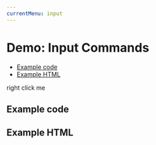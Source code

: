 ```yaml
---
currentMenu: input 
---
```


# Demo: Input Commands

<!-- START doctoc generated TOC please keep comment here to allow auto update -->
<!-- DON'T EDIT THIS SECTION, INSTEAD RE-RUN doctoc TO UPDATE -->


- [Example code](#example-code)
- [Example HTML](#example-html)

<!-- END doctoc generated TOC please keep comment here to allow auto update -->

<span class="context-menu-one btn btn-neutral">right click me</span>

## Example code

<script type="text/javascript" class="showcase">
$(function(){
    $.contextMenu({
        selector: '.context-menu-one', 
        items: {
            // <input type="text">
            name: {
                name: "Text", 
                type: 'text', 
                value: "Hello World", 
                events: {
                    keyup: function(e) {
                        // add some fancy key handling here?
                        window.console && console.log('key: '+ e.keyCode); 
                    }
                }
            },
            sep1: "---------",
            // <input type="checkbox">
            yesno: {
                name: "Boolean", 
                type: 'checkbox', 
                selected: true
            },
            sep2: "---------",
            // <input type="radio">
            radio1: {
                name: "Radio1", 
                type: 'radio', 
                radio: 'radio', 
                value: '1'
            },
            radio2: {
                name: "Radio2", 
                type: 'radio', 
                radio: 'radio', 
                value: '2', 
                selected: true
            },
            radio3: {
                name: "Radio3", 
                type: 'radio', 
                radio: 'radio', 
                value: '3'
            },
            radio4: {
                name: "Radio3", 
                type: 'radio', 
                radio: 'radio', 
                value: '4', 
                disabled: true
            },
            sep3: "---------",
            // <select>
            select: {
                name: "Select", 
                type: 'select', 
                options: {1: 'one', 2: 'two', 3: 'three'}, 
                selected: 2
            },
            // <textarea>
            area1: {
                name: "Textarea with height", 
                type: 'textarea', 
                value: "Hello World", 
                height: 40
            },
            area2: {
                name: "Textarea", 
                type: 'textarea', 
                value: "Hello World"
            },
            sep4: "---------",
            key: {
                name: "Something Clickable", 
                callback: $.noop
            }
        }, 
        events: {
            show: function(e, opt) {
                // this is the trigger element
                var $this = this;
                // import states from data store 
                $.contextMenu.setInputValues(opt, $this.data());
                // this basically fills the input commands from an object
                // like {name: "foo", yesno: true, radio: "3", …}
            }, 
            hide: function(e, opt) {
                // this is the trigger element
                var $this = this;
                // export states to data store
                $.contextMenu.getInputValues(opt, $this.data());
                // this basically dumps the input commands' values to an object
                // like {name: "foo", yesno: true, radio: "3", …}
            }
        }
    });
});
</script>

## Example HTML
<div style="display:none;" class="showcase" data-showcase-import=".context-menu-one"></div>